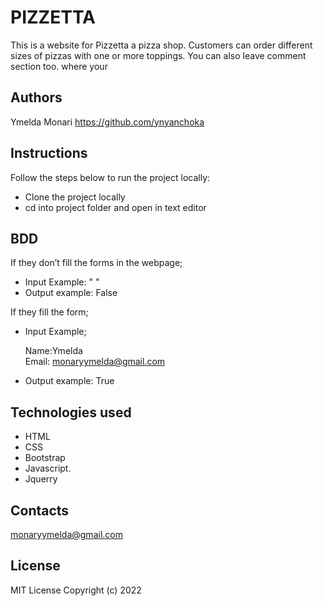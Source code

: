 # PIZZETTA
This is a website for Pizzetta a pizza shop. Customers can order different sizes of pizzas with one or more toppings.  You can also leave comment section too. where your 

## Authors
Ymelda Monari 
https://github.com/ynyanchoka

## Instructions
Follow the steps below to run the project locally:
- Clone the project locally
- cd into project folder and open in text editor


## BDD
If they don’t fill the forms in the  webpage;
- Input Example: " "
- Output example: False

If they fill the form;
- Input Example;

   Name:Ymelda  
   Email: monaryymelda@gmail.com
- Output example: True


## Technologies used
- HTML 
- CSS
- Bootstrap
- Javascript.
- Jquerry
## Contacts
monaryymelda@gmail.com
## License
MIT License Copyright (c) 2022 
